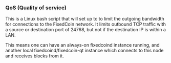 ### QoS (Quality of service) ###

This is a Linux bash script that will set up tc to limit the outgoing bandwidth for connections to the FixedCoin network. It limits outbound TCP traffic with a source or destination port of 24768, but not if the destination IP is within a LAN.

This means one can have an always-on fixedcoind instance running, and another local fixedcoind/fixedcoin-qt instance which connects to this node and receives blocks from it.
